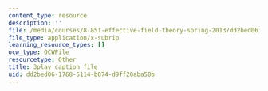 ```yaml
---
content_type: resource
description: ''
file: /media/courses/8-851-effective-field-theory-spring-2013/dd2bed0617685114b074d9ff20aba50b_VrXUdbg3NiM.vtt
file_type: application/x-subrip
learning_resource_types: []
ocw_type: OCWFile
resourcetype: Other
title: 3play caption file
uid: dd2bed06-1768-5114-b074-d9ff20aba50b
---
```

